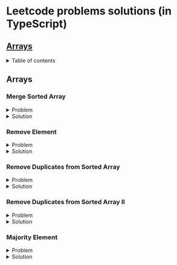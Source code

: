 # Leetcode problems solutions (in TypeScript)

## [Arrays](#arrays)


<details>
<summary>Table of contents</summary>

- [Merge Sorted Array](#merge-sorted-array)
- [Remove Element](#remove-element)
- [Remove Duplicates from Sorted Array](#remove-duplicates-from-sorted-array)
- [Remove Duplicates from Sorted Array II](#remove-duplicates-from-sorted-array-ii)
- [Majority Element](#majority-element)
</details>

## <a name="arrays"></a> Arrays

### <a name="merge-sorted-array"></a> Merge Sorted Array

<details>
<summary>Problem</summary>  

You are given two integer arrays ``nums1`` and ``nums2``, sorted in non-decreasing order, and two integers ``m`` and ``n``, representing the number of elements in ``nums1`` and ``nums2`` respectively.

Merge ``nums1`` and ``nums2`` into a single array sorted in non-decreasing order.

The final sorted array should not be returned by the function, but instead be stored inside the array ``nums1``. To accommodate this, ``nums1`` has a length of ``m + n``, where the first ``m`` elements denote the elements that should be merged, and the last ``n`` elements are set to ``0`` and should be ignored. ``nums2`` has a length of ``n``.

**Example 1:**

> **Input:** nums1 = [1,2,3,0,0,0], m = 3, nums2 = [2,5,6], n = 3  
**Output:** [1,2,2,3,5,6]  
**Explanation:** The arrays we are merging are [1,2,3] and [2,5,6].  
The result of the merge is [1,2,2,3,5,6] with the underlined elements coming from nums1.

**Example 2:**

> **Input:** nums1 = [1], m = 1, nums2 = [], n = 0  
**Output:** [1]  
**Explanation:** The arrays we are merging are [1] and [].  
The result of the merge is [1].

**Example 3:**

> **Input:** nums1 = [0], m = 0, nums2 = [1], n = 1  
**Output:** [1]  
**Explanation:** The arrays we are merging are [] and [1].  
The result of the merge is [1].  
Note that because m = 0, there are no elements in nums1. The 0 is only there to ensure the merge result can fit in nums1.
 

**Constraints:**

- ``nums1.length == m + n``
- ``nums2.length == n``
- ``0 <= m, n <= 200``
- ``1 <= m + n <= 200``
- ``-10^9 <= nums1[i], nums2[j] <= 10^9``
 

**Follow up:** Can you come up with an algorithm that runs in ``O(m + n)`` time?
</details> 

<details>
<summary>Solution</summary>  

```javascript
/**
 Do not return anything, modify nums1 in-place instead.
 */
function merge(
  nums1: number[],
  m: number,
  nums2: number[],
  n: number
): void {
    /**
     Решение заключается в том, что мы будем заполнять целевой массив с конца - 
     то есть находить большие элементы и вставлять их в конец целевого массива.

     Вводим индексы вставки (последний элемент целевого массива)
     Индекс большего элемента первого массива (m - 1)
     И большего элемента второго массива (n - 1)
    */
  let insertionIndex = m + n - 1;
  let numsOneBiggestElementIndex = m - 1;
  let numsTwoBiggestElementIndex = n - 1;

    /**
     На каждой итерации будем убирать элементы из второго массива,
     поэтому ориентируемся на момент, когда он опустеет.

     Если второй массив изначально пуст, в цикл не зайдем и ответ будет равен
     исходному первому массиву.
    */
  while (nums2.length !== 0) {
    /**
     Если больший элемент второго массива больше или равен большему элементу целевого
    перемещаем его в место вставки - в конец целевого массива.
    
    То же самое делаем, если индекс большего элемента целевого массива равен -1.
    Это значит, что целевой массив пуст и нам просто нужно последовательно переложить элементы
    из второго в целевой.

    Не забываем декрементировать индекс большего элемента второго массива, т.к. мы удаляем из него элемент.
    */
    if (
      nums2[numsTwoBiggestElementIndex] >= nums1[numsOneBiggestElementIndex] ||
      numsOneBiggestElementIndex === -1
    ) {
      nums1[insertionIndex] = nums2.pop() as number;
      numsTwoBiggestElementIndex--;
    } else {
    /**
    Если больший элемент целевого массива больше большего элемента второго, перемещаем его в конец целевого -
    меняем его местами с элементом в месте вставки.

    Декрементируем индекс наибольшего элемента целевого массива, чтобы он указывал на элемент перед перемещённым.
    */
      const numsOneBiggestElement = nums1[numsOneBiggestElementIndex];
      nums1[numsOneBiggestElementIndex] = nums1[insertionIndex];
      nums1[insertionIndex] = numsOneBiggestElement;
      numsOneBiggestElementIndex--;
    }

    /**
    На каждом круге декрементируем индекс вставки
    */
    insertionIndex--;
  }
}
```
</details> 

### <a name="remove-element"></a> Remove Element

<details>
<summary>Problem</summary>  

Given an integer array ``nums`` and an integer ``val``, remove all occurrences of ``val`` in ``nums`` in-place. The order of the elements may be changed. Then return *the number of elements in* ``nums`` *which are not equal to* ``val``.

Consider the number of elements in ``nums`` which are not equal to ``val`` be ``k``, to get accepted, you need to do the following things:

- Change the array ``nums`` such that the first ``k`` elements of ``nums`` contain the elements which are not equal to ``val``. The remaining elements of ``nums`` are not important as well as the size of ``nums``.
- Return ``k``.

**Example 1:**

> **Input:** nums = [3,2,2,3], val = 3  
**Output:** 2, nums = [2,2,\_,\_]  
**Explanation:** Your function should return k = 2, with the first two elements of nums being 2.
It does not matter what you leave beyond the returned k (hence they are underscores).

**Example 2:**

> **Input:** nums = [0,1,2,2,3,0,4,2], val = 2  
**Output:** 5, nums = [0,1,4,0,3,\_,\_,\_]  
**Explanation:** Your function should return k = 5, with the first five elements of nums containing 0, 0, 1, 3, and 4.
Note that the five elements can be returned in any order.
It does not matter what you leave beyond the returned k (hence they are underscores).

**Constraints:**

- ``0 <= nums.length <= 100``
- ``0 <= nums[i] <= 50``
- ``0 <= val <= 100``
</details> 

<details>
<summary>Solution</summary>  

```javascript

  /**
    Внимание: необходимо вернуть количество элементов которые НЕ РАВНЫ искомому.
  */
function removeElement(nums: (number | string)[], val: number): number {
    /**
    Вводим переменную подсчета вхождений значения.

    Найденные значения будем превращать в '_' и перемещать в конец массива,
    поэтому добавляем переменную - индекс последнего перемещенного элемента.
    Его инициализируем как nums.length - несуществующий индекс после последнего элемента.
    */
  let numberOfNonValueOccurences = 0;
  let lastValIndex = nums.length;

  for (let idx = nums.length - 1; idx >= 0; idx--) {
    /**
    Бежим по массиву в цикле в обратном порядке - от последнего элемента к первому включительно (idx >= 0).

    Если нашли искомый элемент - вставляем его в позицию перед последним найденным (lastValIndex - 1),
    а элемент оттуда вставляем в текущую позицию.

    После чего декрементируем индекс последнего найденного элемента.

    Если элемент не равен искомому - инкрементируем счетчик найденных элементов.
    */

    if (nums[idx] === val) {
      nums[idx] = '_';
      const occurence = nums[idx];
      nums[idx] = nums[lastValIndex - 1];
      nums[lastValIndex - 1] = occurence;
      lastValIndex--;
    } else {
      numberOfNonValueOccurences++;
    }
  }

  return numberOfNonValueOccurences;
}

/**
    Короткое решение.
  */
function removeElement(nums: number[], val: number): number {
  /**
    Заводим индекс последнего элемента, НЕ РАВНОГО искомому, равный нулю. 
  */
  let lastNonValueElementIndex = 0;

  /**
    Последовательно бежим по массиву от первого элемента, к последнему. 

    Если текущий элемент не равен искомому, записываем его в индекс lastNonValueElementIndex.
    Инкрементируем на единицу счетчик для вставки следующего элемента, не равного искомому.

    Если текущий элемент равен искомому - пропускаем его и бежим дальше.

    В итоге все вхождения искомого элемента (кроме последнего) перезапишутся элементами, не равными искомому.
  */
  nums.forEach((num) => {
    if (num !== val) {
      nums[lastNonValueElementIndex] = num;
      lastNonValueElementIndex++;
    }
  });

  return lastNonValueElementIndex;
}
```
</details> 


### <a name="remove-duplicates-from-sorted-array"></a> Remove Duplicates from Sorted Array

<details>
<summary>Problem</summary>  

Given an integer array ``nums`` sorted **in non-decreasing order**, remove the duplicates in-place such that each unique element appears only **once**. The **relative order** of the elements should be kept the same. Then return *the number of unique elements* in ``nums``.

Consider the number of unique elements of ``nums`` to be ``k``, to get accepted, you need to do the following things:
Consider the number of elements in ``nums`` which are not equal to ``val`` be ``k``, to get accepted, you need to do the following things:

- Change the array ``nums`` such that the first ``k`` elements of ``nums`` contain the unique elements in the order they were present in ``nums`` initially. The remaining elements of ``nums`` are not important as well as the size of ``nums``.
- Return ``k``.

**Example 1:**

> **Input:** nums = [1,1,2]  
**Output:** 2, nums = [1,2,\_]  
**Explanation:** Your function should return k = 2, with the first two elements of nums being 1 and 2 respectively.
It does not matter what you leave beyond the returned k (hence they are underscores).

**Example 2:**

> **Input:** nums = [0,0,1,1,1,2,2,3,3,4]  
**Output:** 5, nums = [0,1,2,3,4,\_,\_,\_,\_,\_]  
**Explanation:** Your function should return k = 5, with the first five elements of nums being 0, 1, 2, 3, and 4 respectively.
It does not matter what you leave beyond the returned k (hence they are underscores).

**Constraints:**

- ``1 <= nums.length <= 3 * 10^4``
- ``-100 <= nums[i] <= 100``
- ``nums is sorted in non-decreasing order.``
</details> 

<details>
<summary>Solution</summary>  

```javascript

function removeDuplicates(nums: number[]): number {
  /**
    Заводим переменную с индексом последнего не дублирующегося элемента.
  */
  let indexOfNonDuplicateElement = 0;

  /**
    Бежим по массиву, и как только находим элемент, отличный от последнего недублирующегося,
    устанавливаем его в позицию после недублирующегося, повышая индекс.

    Возвращаем количество недублирующихся элементов, т.е. индекс последнего + 1.
  */
  nums.forEach((num) => {
    if (num !== nums[indexOfNonDuplicateElement]) {
      nums[++indexOfNonDuplicateElement] = num;
    }
  });

  /**
    Возвращаем количество недублирующихся элементов, т.е. индекс последнего + 1.
  */
  return ++indexOfNonDuplicateElement;
}
```
</details> 

### <a name="remove-duplicates-from-sorted-array-ii"></a> Remove Duplicates from Sorted Array II

<details>
<summary>Problem</summary>  

Given an integer array ``nums`` sorted in **non-decreasing order**, remove some duplicates in-place such that each unique element appears **at most twice**. The **relative order** of the elements should be kept the **same**.

Since it is impossible to change the length of the array in some languages, you must instead have the result be placed in the **first part** of the array ``nums``. More formally, if there are ``k`` elements after removing the duplicates, then the first ``k`` elements of ``nums`` should hold the final result. It does not matter what you leave beyond the first ``k`` elements.

Return ``k`` *after placing the final result in the first* ``k`` *slots of* ``nums``.

Do **not** allocate extra space for another array. You must do this by **modifying the input array** in-place with O(1) extra memory.

**Example 1:**

> **Input:** nums = [1,1,1,2,2,3]  
**Output:** 5, nums = [1,1,2,2,3,\_]  
**Explanation:** Your function should return k = 5, with the first five elements of nums being 1, 1, 2, 2 and 3 respectively.
It does not matter what you leave beyond the returned k (hence they are underscores).

**Example 2:**

> **Input:** nums = [0,0,1,1,1,1,2,3,3]    
**Output:** 7, nums = [0,0,1,1,2,3,3,\_,\_]  
**Explanation:** Your function should return k = 7, with the first seven elements of nums being 0, 0, 1, 1, 2, 3 and 3 respectively.
It does not matter what you leave beyond the returned k (hence they are underscores).

**Constraints:**

- ``1 <= nums.length <= 3 * 10^4``
- ``-10^4 <= nums[i] <= 10^4``
- ``nums is sorted in **non-decreasing order**.``
</details> 

<details>
<summary>Solution</summary>  

```javascript

function removeDuplicates(nums: number[]): number {
  /**
    Заводим переменную с индексом 2, т.е. начинаем алгоритм с третьего элемента,
      т.к. первые два автоматически соответствуют условию.
  */
  let indexToInsertElement = 2;

  /**
    В цикле пропускаем два первых элемента, начиная с третьего проверяем,
    не дублирует ли текущий элемент элемент на две позиции назад.

    Если не дублрует - инсёртим его сюда и инкрементируем индекс.

    Иначе - идём дальше.
  */
  nums.forEach((num, idx) => {
    if (idx > 1 && num !== nums[indexToInsertElement - 2]) {
      nums[indexToInsertElement] = num;
      indexToInsertElement++;
    }
  });

  return indexToInsertElement;
}
```
</details> 


### <a name="majority-element"></a> Majority Element

<details>
<summary>Problem</summary>  

Given an array ``nums`` of size ``n``, return *the majority element*.

The majority element is the element that appears more than ``⌊n / 2⌋`` times. You may assume that the majority element always exists in the array.

**Example 1:**

> **Input:** nums = [3,2,3]  
**Output:** 3  

**Example 2:**

> **Input:** nums = [2,2,1,1,1,2,2]  
**Output:** 2  

**Constraints:**

- ``n == nums.length``
- ``1 <= n <= 5 * 10^4``
- ``-10^9 <= nums[i] <= 10^9.``

**Follow-up**: Could you solve the problem in linear time and in ``O(1)`` space?
</details> 

<details>
<summary>Solution</summary>  

```javascript

function majorityElement(nums: number[]): number {
  /**
    Заводим две переменные, в которых будем хранить элемент и счетчик.
  */
  let element: number = 0;
  let count: number = 0;

  /**
    Решение заключается в том, что мы сохраняем первый элемент, и если он попадается снова,
    мы инкрементируем счетчик, если попадается не он - декрементируем.

    Когда счётчик дойдет до нуля - меняем сохранённый элемент и продолжаем алгоритм.

    Таким образом элемент, превалирующий числом, окажется в переменной element.
  */
  for (let num of nums) {
      if (count === 0) {
          element = num;
      }

      count += element === num ? 1 : -1;
  }

  return element;
};


/**
  Второе решение за O(n*logn) - скорость быстрой сортировки.
*/
function majorityElement(nums: number[]): number {
  /**
    Сортируем массив по возрастанию.
  */
  nums.sort((a, b) => a - b);

  /**
    Берём и возвращаем элемент средний по индексу (+1 для четных массивов).
  */
  const middleIndex = Math.ceil(nums.length/2);
  const element = nums[middleIndex];

  return element;
};
```
</details> 